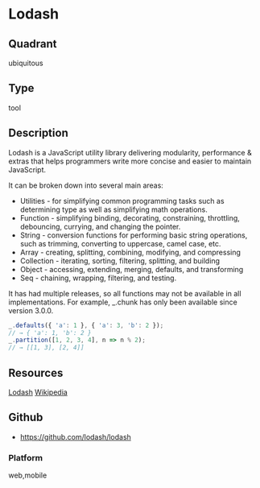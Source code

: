 # Lodash

## Quadrant
ubiquitous

## Type
tool

## Description
Lodash is a JavaScript utility library delivering modularity, performance & extras that helps programmers write more concise and easier to maintain JavaScript.

It can be broken down into several main areas:

* Utilities - for simplifying common programming tasks such as determining type as well as simplifying math operations.
* Function - simplifying binding, decorating, constraining, throttling, debouncing, currying, and changing the pointer.
* String - conversion functions for performing basic string operations, such as trimming, converting to uppercase, camel case, etc.
* Array - creating, splitting, combining, modifying, and compressing
* Collection - iterating, sorting, filtering, splitting, and building
* Object - accessing, extending, merging, defaults, and transforming
* Seq - chaining, wrapping, filtering, and testing.

It has had multiple releases, so all functions may not be available in all implementations. For example, _.chunk has only been available since version 3.0.0.

``` js
_.defaults({ 'a': 1 }, { 'a': 3, 'b': 2 });
// → { 'a': 1, 'b': 2 }
_.partition([1, 2, 3, 4], n => n % 2);
// → [[1, 3], [2, 4]]
```

## Resources
[Lodash](https://lodash.com/)
[Wikipedia](https://en.wikipedia.org/wiki/Lodash)

## Github
* <https://github.com/lodash/lodash>

### Platform
web,mobile